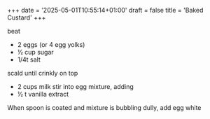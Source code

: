 +++
date = '2025-05-01T10:55:14+01:00'
draft = false
title = 'Baked Custard'
+++

beat
* 2 eggs (or 4 egg yolks)
* ½ cup sugar
* 1/4t salt

scald until crinkly on top
* 2 cups milk
stir into egg mixture, adding
* ½ t vanilla extract

When spoon is coated and mixture is bubbling dully, add egg white




